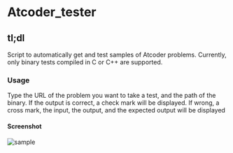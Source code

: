 # Atcoder_tester    

## tl;dl
Script to automatically get and test samples of Atcoder problems. Currently, only binary tests compiled in C or C++ are supported.  

### Usage  
Type the URL of the problem you want to take a test, and the path of the binary.
If the output is correct, a check mark will be displayed. If wrong, a cross mark, the input, the output, and the expected output will be displayed   

#### Screenshot 
![sample](https://user-images.githubusercontent.com/80367947/111015110-93c9e480-83ea-11eb-9587-d7d1c24b08ca.png)

